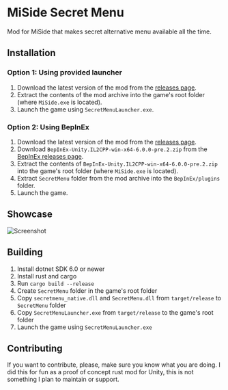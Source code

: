 # MiSide Secret Menu

Mod for MiSide that makes secret alternative menu available all the time.

## Installation

### Option 1: Using provided launcher

1. Download the latest version of the mod from the [releases page](https://github.com/feeeek/miside-secret-menu-unlocker/releases).
2. Extract the contents of the mod archive into the game's root folder (where `MiSide.exe` is located).
3. Launch the game using `SecretMenuLauncher.exe`.

### Option 2: Using BepInEx

1. Download the latest version of the mod from the [releases page](https://github.com/feeeek/miside-secret-menu-unlocker/releases).
2. Download `BepInEx-Unity.IL2CPP-win-x64-6.0.0-pre.2.zip` from the [BepInEx releases page](https://github.com/BepInEx/BepInEx/releases/tag/v6.0.0-pre.2).
3. Extract the contents of `BepInEx-Unity.IL2CPP-win-x64-6.0.0-pre.2.zip` into the game's root folder (where `MiSide.exe` is located).
4. Extract `SecretMenu` folder from the mod archive into the `BepInEx/plugins` folder.
5. Launch the game.

## Showcase

![Screenshot](showcase/SecretMenu.png)

## Building

1. Install dotnet SDK 6.0 or newer
2. Install rust and cargo
3. Run `cargo build --release`
4. Create `SecretMenu` folder in the game's root folder
5. Copy `secretmenu_native.dll` and `SecretMenu.dll` from `target/release` to `SecretMenu` folder
6. Copy `SecretMenuLauncher.exe` from `target/release` to the game's root folder
7. Launch the game using `SecretMenuLauncher.exe`

## Contributing

If you want to contribute, please, make sure you know what you are doing.
I did this for fun as a proof of concept rust mod for Unity, this is not something I plan to maintain or support.

